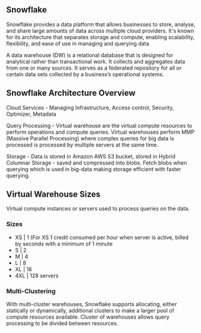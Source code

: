 ## Snowflake

Snowflake provides a data platform that allows businesses to store, analyse, and share large amounts of data across multiple cloud providers. It's known for its architecture that separates storage and compute, enabling scalability, flexibility, and ease of use in managing and querying data

A data warehouse (DW) is a relational database that is designed for analytical rather than transactional work. It collects and aggregates data from one or many sources. It serves as a federated repository for all or certain data sets collected by a business’s operational systems.

## Snowflake Architecture Overview

Cloud Services - Managing Infrastructure, Access control, Security, Optimizer, Metadata

Query Processing - Virtual warehouse are the virtual compute resources to perform operations and compute queries. Virtual warehouses perform MMP (Massive Parallel Processing) where complex queries for big data is processed is processed by multiple servers at the same time.

Storage - Data is stored in Amazon AWS S3 bucket, stored in Hybrid Columnar Storage - saved and compressed into blobs. Fetch blobs when querying which is used in big-data making storage efficient with faster querying.

## Virtual Warehouse Sizes

Virtual compute instances or servers used to process queries on the data.

### Sizes
- XS | 1 (For XS 1 credit consumed per hour when server is active, billed by seconds with a minimum of 1 minute
- S | 2
- M | 4
- L | 8
- XL | 16
- 4XL | 128 servers

### Multi-Clustering
With multi-cluster warehouses, Snowflake supports allocating, either statically or dynamically, additional clusters to make a larger pool of compute resources available. Cluster of warehouses allows query processing to be divided between resources.
